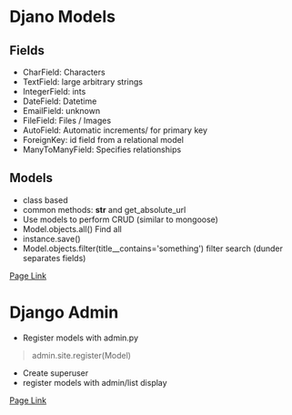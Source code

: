 # Djano Models
## Fields
- CharField: Characters
- TextField: large arbitrary strings
- IntegerField: ints
- DateField: Datetime
- EmailField: unknown
- FileField: Files / Images
- AutoField: Automatic increments/ for primary key
- ForeignKey: id field from a relational model
- ManyToManyField: Specifies relationships

## Models
- class based
- common methods: __str__ and get_absolute_url
- Use models to perform CRUD (similar to mongoose)
- Model.objects.all() Find all
- instance.save()
- Model.objects.filter(title__contains='something') filter search (dunder separates fields)<br>

[Page Link](https://developer.mozilla.org/en-US/docs/Learn/Server-side/Django/Models)


# Django Admin
- Register models with admin.py
>admin.site.register(Model)
- Create superuser
- register models with admin/list display

[Page Link](https://developer.mozilla.org/en-US/docs/Learn/Server-side/Django/Admin_site)
